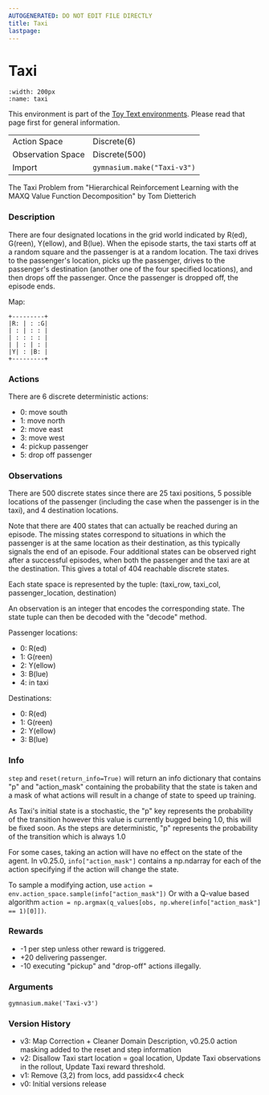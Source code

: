 ```yaml
---
AUTOGENERATED: DO NOT EDIT FILE DIRECTLY
title: Taxi
lastpage:
---
```


# Taxi

```{figure} ../../_static/videos/toy_text/taxi.gif 
:width: 200px
:name: taxi
```

This environment is part of the <a href='..'>Toy Text environments</a>. Please read that page first for general information.

|   |   |
|---|---|
| Action Space | Discrete(6) |
| Observation Space | Discrete(500) |
| Import | `gymnasium.make("Taxi-v3")` | 


The Taxi Problem
from "Hierarchical Reinforcement Learning with the MAXQ Value Function Decomposition"
by Tom Dietterich

### Description
There are four designated locations in the grid world indicated by R(ed),
G(reen), Y(ellow), and B(lue). When the episode starts, the taxi starts off
at a random square and the passenger is at a random location. The taxi
drives to the passenger's location, picks up the passenger, drives to the
passenger's destination (another one of the four specified locations), and
then drops off the passenger. Once the passenger is dropped off, the episode ends.

Map:

    +---------+
    |R: | : :G|
    | : | : : |
    | : : : : |
    | | : | : |
    |Y| : |B: |
    +---------+

### Actions
There are 6 discrete deterministic actions:
- 0: move south
- 1: move north
- 2: move east
- 3: move west
- 4: pickup passenger
- 5: drop off passenger

### Observations
There are 500 discrete states since there are 25 taxi positions, 5 possible
locations of the passenger (including the case when the passenger is in the
taxi), and 4 destination locations.

Note that there are 400 states that can actually be reached during an
episode. The missing states correspond to situations in which the passenger
is at the same location as their destination, as this typically signals the
end of an episode. Four additional states can be observed right after a
successful episodes, when both the passenger and the taxi are at the destination.
This gives a total of 404 reachable discrete states.

Each state space is represented by the tuple:
(taxi_row, taxi_col, passenger_location, destination)

An observation is an integer that encodes the corresponding state.
The state tuple can then be decoded with the "decode" method.

Passenger locations:
- 0: R(ed)
- 1: G(reen)
- 2: Y(ellow)
- 3: B(lue)
- 4: in taxi

Destinations:
- 0: R(ed)
- 1: G(reen)
- 2: Y(ellow)
- 3: B(lue)

### Info

``step`` and ``reset(return_info=True)`` will return an info dictionary that contains "p" and "action_mask" containing
    the probability that the state is taken and a mask of what actions will result in a change of state to speed up training.

As Taxi's initial state is a stochastic, the "p" key represents the probability of the
transition however this value is currently bugged being 1.0, this will be fixed soon.
As the steps are deterministic, "p" represents the probability of the transition which is always 1.0

For some cases, taking an action will have no effect on the state of the agent.
In v0.25.0, ``info["action_mask"]`` contains a np.ndarray for each of the action specifying
if the action will change the state.

To sample a modifying action, use ``action = env.action_space.sample(info["action_mask"])``
Or with a Q-value based algorithm ``action = np.argmax(q_values[obs, np.where(info["action_mask"] == 1)[0]])``.

### Rewards
- -1 per step unless other reward is triggered.
- +20 delivering passenger.
- -10  executing "pickup" and "drop-off" actions illegally.

### Arguments

```
gymnasium.make('Taxi-v3')
```

### Version History
* v3: Map Correction + Cleaner Domain Description, v0.25.0 action masking added to the reset and step information
* v2: Disallow Taxi start location = goal location, Update Taxi observations in the rollout, Update Taxi reward threshold.
* v1: Remove (3,2) from locs, add passidx<4 check
* v0: Initial versions release
